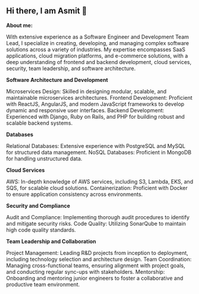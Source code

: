 ## Hi there, I am Asmit 👋

**About me:**

With extensive experience as a Software Engineer and Development Team Lead, I specialize in creating, developing, and managing complex software solutions across a variety of industries. My expertise encompasses SaaS applications, cloud migration platforms, and e-commerce solutions, with a deep understanding of frontend and backend development, cloud services, security, team leadership, and software architecture.

**Software Architecture and Development**

Microservices Design: Skilled in designing modular, scalable, and maintainable microservices architectures.
Frontend Development: Proficient with ReactJS, AngularJS, and modern JavaScript frameworks to develop dynamic and responsive user interfaces.
Backend Development: Experienced with Django, Ruby on Rails, and PHP for building robust and scalable backend systems.

**Databases**

Relational Databases: Extensive experience with PostgreSQL and MySQL for structured data management.
NoSQL Databases: Proficient in MongoDB for handling unstructured data.

**Cloud Services**

AWS: In-depth knowledge of AWS services, including S3, Lambda, EKS, and SQS, for scalable cloud solutions.
Containerization: Proficient with Docker to ensure application consistency across environments.

**Security and Compliance**

Audit and Compliance: Implementing thorough audit procedures to identify and mitigate security risks.
Code Quality: Utilizing SonarQube to maintain high code quality standards.

**Team Leadership and Collaboration**

Project Management: Leading R&D projects from inception to deployment, including technology selection and architecture design.
Team Coordination: Managing cross-functional teams, ensuring alignment with project goals, and conducting regular sync-ups with stakeholders.
Mentorship: Onboarding and mentoring junior engineers to foster a collaborative and productive team environment.
